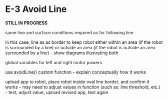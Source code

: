 # E-3 Avoid Line

**STILL IN PROGRESS**

same line and surface conditions required as for following line

in this case, line as as border to keep robot either within an area \(if the robot is surrounded by a line\) or outside an area \(if the robot is outside an area surrounded by a line\) - show diagrams illustrating both

global variables for left and right motor powers

use avoidLine\(\) custom function - explain conceptually how it works

upload app to robot, place robot inside oval line border, and confirm it works - may need to adjust values in function \(such as: line threshold, etc.\) - test, adjust value, upload revised app, test again

